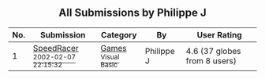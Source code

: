 ﻿<div align="center">

## All Submissions by Philippe J

</div>

No.  | Submission | Category | By   | User Rating
---- | ---------- | -------- | ---- | -----------
1 | [SpeedRacer<br /><sup>2002-02-07 22:15:32</sup>](https://github.com/Planet-Source-Code/philippe-j-speedracer__1-31595) | [Games<br /><sup>Visual Basic</sup>](../ByCategory/games__1-38.md) | Philippe J | 4.6 (37 globes from 8 users)
